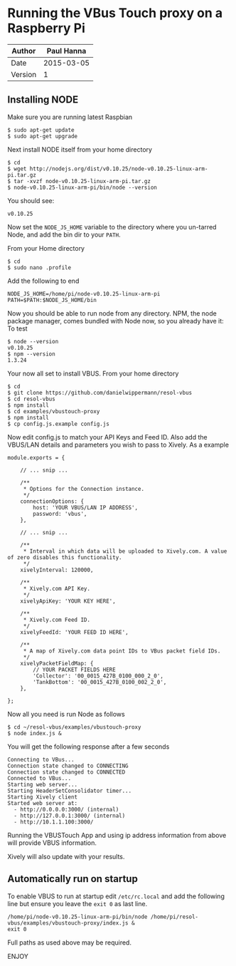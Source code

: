 # Running the VBus Touch proxy on a Raspberry Pi


| Author | Paul Hanna |
|---|---|
| Date | 2015-03-05 |
| Version | 1 |


## Installing NODE

Make sure you are running latest Raspbian

	$ sudo apt-get update
	$ sudo apt-get upgrade

Next install NODE itself from your home directory

	$ cd
	$ wget http://nodejs.org/dist/v0.10.25/node-v0.10.25-linux-arm-pi.tar.gz
	$ tar -xvzf node-v0.10.25-linux-arm-pi.tar.gz
	$ node-v0.10.25-linux-arm-pi/bin/node --version

You should see:

	v0.10.25

Now set the `NODE_JS_HOME` variable to the directory where you un-tarred Node, and add the bin dir to your `PATH`.

From your Home directory

	$ cd
	$ sudo nano .profile

Add the following to end

	NODE_JS_HOME=/home/pi/node-v0.10.25-linux-arm-pi
	PATH=$PATH:$NODE_JS_HOME/bin

Now you should be able to run node from any directory. NPM, the node package manager, comes bundled with Node now, so you already have it:
To test

	$ node --version
	v0.10.25
	$ npm --version
	1.3.24
 
Your now all set to install VBUS.  From your home directory

	$ cd
	$ git clone https://github.com/danielwippermann/resol-vbus
	$ cd resol-vbus
	$ npm install
	$ cd examples/vbustouch-proxy
	$ npm install
	$ cp config.js.example config.js

Now edit config.js to match your API Keys and Feed ID.  Also add the VBUS/LAN details and parameters you wish to pass to Xively.  As a example

	module.exports = {

	    // ... snip ...

	    /**
	     * Options for the Connection instance.
	     */
	    connectionOptions: {
	        host: 'YOUR VBUS/LAN IP ADDRESS',
	        password: 'vbus',
	    },

	    // ... snip ...

	    /**
	     * Interval in which data will be uploaded to Xively.com. A value of zero disables this functionality.
	     */
	    xivelyInterval: 120000,

	    /**
	     * Xively.com API Key.
	     */
	    xivelyApiKey: 'YOUR KEY HERE',

	    /**
	     * Xively.com Feed ID.
	     */
	    xivelyFeedId: 'YOUR FEED ID HERE',

	    /**
	     * A map of Xively.com data point IDs to VBus packet field IDs.
	     */
	    xivelyPacketFieldMap: {
	        // YOUR PACKET FIELDS HERE
	        'Collector': '00_0015_427B_0100_000_2_0',
	        'TankBottom': '00_0015_427B_0100_002_2_0',
	    },

	};


Now all you need is run Node as follows

	$ cd ~/resol-vbus/examples/vbustouch-proxy
	$ node index.js &

You will get the following response after a few seconds

	Connecting to VBus...
	Connection state changed to CONNECTING
	Connection state changed to CONNECTED
	Connected to VBus...
	Starting web server...
	Starting HeaderSetConsolidator timer...
	Starting Xively client
	Started web server at: 
	  - http://0.0.0.0:3000/ (internal)
	  - http://127.0.0.1:3000/ (internal)
	  - http://10.1.1.100:3000/

Running the VBUSTouch App and using ip address information from above will provide VBUS information.

Xively will also update with your results.


## Automatically run on startup

To enable VBUS to run at startup edit `/etc/rc.local` and add the following line but ensure you leave the `exit 0` as last line.

	/home/pi/node-v0.10.25-linux-arm-pi/bin/node /home/pi/resol-vbus/examples/vbustouch-proxy/index.js &
	exit 0


Full paths as used above may be required.


ENJOY
